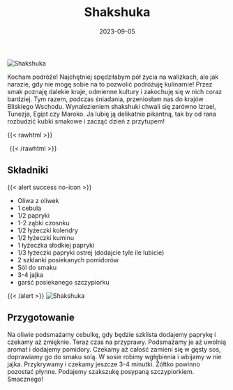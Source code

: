 ﻿---
title: "Shakshuka"
date: 2023-09-05
categories:
- śniadanie
tags:
- pomidory
- jajka
- wegetariańskie
thumbnailImagePosition: "top"
---
![Shakshuka](/img/Shakshuka/Shakshuka-1.jpg)

Kocham podróże! Najchętniej spędziłabym pół życia na walizkach, ale jak narazie, gdy nie mogę sobie na to pozwolić podróżuję kulinarnie! Przez smak poznaję dalekie kraje, odmienne kultury i zakochuję się w nich coraz bardziej. Tym razem, podczas śniadania, przeniosłam nas do krajów Bliskiego Wschodu. Wynalezieniem shakshuki chwali się zarówno Izrael, Tunezja, Egipt czy Maroko. Ja lubię ją delikatnie pikantną, tak by od rana rozbudzić kubki smakowe i zacząć dzień z przytupem!

<!--more-->
{{< rawhtml >}}
<div id="ceneoaffcontainer624479"></div><a id="ceneoaff-logo" title="Ceneo.pl" href="https://www.ceneo.pl/#pid=26977&crid=624479&cid=46110" rel="nofollow"><img style="border:0;width:1px;height:1px;" src="//image.ceneostatic.pl/data/custom_images/4917/custom_image.png" alt="Ceneo.pl" /></a><script type="text/javascript" charset="utf-8">	if (typeof CeneoAPOptions == "undefined" || CeneoAPOptions == null)	{	var CeneoAPOptions = new Array(); 	stamp = parseInt(new Date().getTime()/86400, 10);	var script = document.createElement("script");	script.setAttribute("type", "text/javascript");	script.setAttribute("src", "//partnerzyapi.ceneo.pl/External/ap.js?"+stamp);	script.setAttribute("charset", "utf-8");	var head = document.getElementsByTagName("head")[0];	head.appendChild(script);	}	CeneoAPOptions[CeneoAPOptions.length] =	{		ad_creation: 624479,		ad_channel: 46110,		ad_partner: 26977,		ad_type: 1,		ad_content: '1767,3528,4496',		ad_format: 1,		ad_newpage: true,		ad_basket: false,		ad_container: 'ceneoaffcontainer624479',		ad_formatTypeId: 1,		ad_contextual: false, 		ad_recommended: false, 		ad_showRank: false 	};</script>
{{< /rawhtml >}}

## Składniki
{{< alert success no-icon >}}
- Oliwa z oliwek
- 1 cebula
- 1/2 papryki
- 1-2 ząbki czosnku
- 1/2 łyżeczki kolendry
- 1/2 łyżeczki kuminu
- 1 łyżeczka słodkiej papryki
- 1/3 łyżeczki papryki ostrej (dodajcie tyle ile lubicie)
- 2 szklanki posiekanych pomidorów
- Sól do smaku
- 3-4 jajka 
- garść posiekanego szczypiorku

{{< /alert >}}
![Shakshuka](/img/Shakshuka/Shakshuka-2.jpg)

## Przygotowanie

Na oliwie podsmażamy cebulkę, gdy będzie szklista dodajemy paprykę i czekamy aż zmięknie. Teraz czas na przyprawy. Podsmażamy je aż uwolnią aromat i dodajemy pomidory. Czekamy aż całość zamieni się w gęsty sos, doprawiamy go do smaku solą. W sosie robimy wgłębienia i wbijamy w nie jajka. Przykrywamy i czekamy jeszcze 3-4 minutki. Żółtko powinno pozostać płynne.
Podajemy szakszukę posypaną szczypiorkiem. Smacznego!

